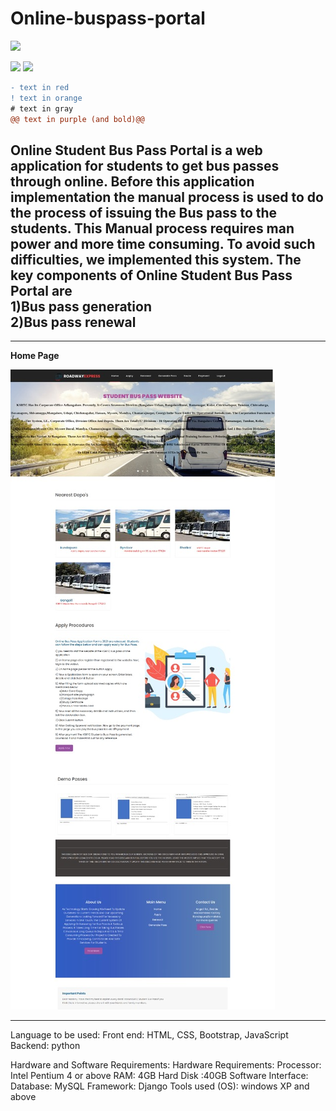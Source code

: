# Online-buspass-portal
  <code><img width="15%" src="https://www.vectorlogo.zone/logos/git-scm/git-scm-ar21.svg"></code>


<code><img width="15%" src="https://www.vectorlogo.zone/logos/mysql/mysql-ar21.svg"></code>
  <code><img width="15%" src="https://www.vectorlogo.zone/logos/djangoproject/djangoproject-ar21.svg"></code>
```diff
- text in red
! text in orange
# text in gray
@@ text in purple (and bold)@@
```
<h2>Online Student Bus Pass Portal is a web application for students to get bus passes through online. 
Before this application implementation the manual process is used to do the process of issuing the Bus pass to the students. This Manual process requires man power and more time consuming. To avoid such difficulties, we implemented this system.
The key components of Online Student Bus Pass Portal are <br>
 1)Bus pass generation  <br>
 2)Bus pass renewal</h2>
 <hr>
 
 <b>Home Page</b>
 
 ![](screenshot/home.jpeg)
 
 <hr>
 Language to be used:
Front end: HTML, CSS, Bootstrap, JavaScript
Backend: python

Hardware and Software Requirements:
	 Hardware Requirements: 
                Processor: Intel Pentium 4 or above
                RAM: 4GB
                Hard Disk :40GB
	Software Interface:
                Database: MySQL
                Framework: Django
                Tools used (OS): windows XP and above
